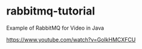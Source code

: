 # rabbitmq-tutorial
Example of RabbitMQ for Video in Java

https://www.youtube.com/watch?v=GoIkHMCXFCU
